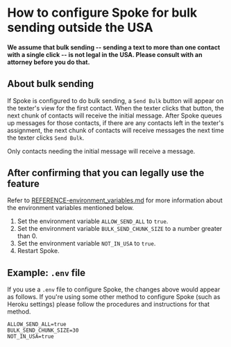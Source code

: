 # How to configure Spoke for bulk sending outside the USA

#### We assume that bulk sending -- sending a text to more than one contact with a single click -- is not legal in the USA. Please consult with an attorney before you do that.

## About bulk sending

If Spoke is configured to do bulk sending, a `Send Bulk` button will appear on the texter's view for the first contact. When the texter clicks that button, the next chunk of contacts will receive the initial message. After Spoke queues up messages for those contacts, if there are any contacts left in the texter's assignment, the next chunk of contacts will receive messages the next time the texter clicks `Send Bulk`.

Only contacts needing the initial message will receive a message.

## After confirming that you can legally use the feature

Refer to [REFERENCE-environment_variables.md](REFERENCE-environment_variables.md) for more information about the environment variables mentioned below.

1. Set the environment variable `ALLOW_SEND_ALL` to `true`.
2. Set the environment variable `BULK_SEND_CHUNK_SIZE` to a number greater than 0.
3. Set the environment variable `NOT_IN_USA` to `true`.
4. Restart Spoke.

## Example: `.env` file

If you use a `.env` file to configure Spoke, the changes above would appear as follows. If you're using some other method to configure Spoke (such as Heroku settings) please follow the procedures and instructions for that method.

```
ALLOW_SEND_ALL=true
BULK_SEND_CHUNK_SIZE=30
NOT_IN_USA=true
```
